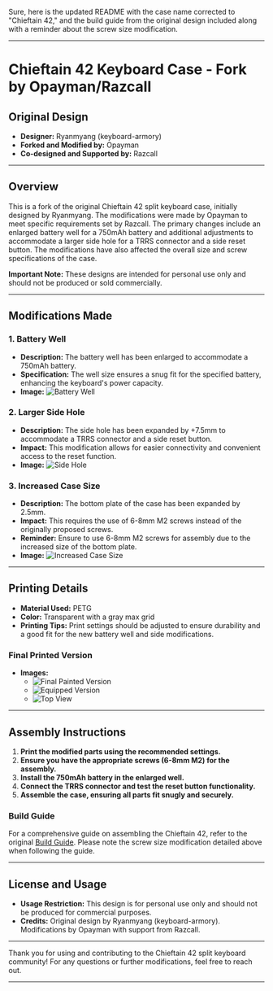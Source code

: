 Sure, here is the updated README with the case name corrected to "Chieftain 42," and the build guide from the original design included along with a reminder about the screw size modification.

---

# Chieftain 42 Keyboard Case - Fork by Opayman/Razcall

## Original Design
- **Designer:** Ryanmyang (keyboard-armory)
- **Forked and Modified by:** Opayman
- **Co-designed and Supported by:** Razcall

---

## Overview
This is a fork of the original Chieftain 42 split keyboard case, initially designed by Ryanmyang. The modifications were made by Opayman to meet specific requirements set by Razcall. The primary changes include an enlarged battery well for a 750mAh battery and additional adjustments to accommodate a larger side hole for a TRRS connector and a side reset button. The modifications have also affected the overall size and screw specifications of the case.

**Important Note:** These designs are intended for personal use only and should not be produced or sold commercially.

---

## Modifications Made

### 1. Battery Well
- **Description:** The battery well has been enlarged to accommodate a 750mAh battery.
- **Specification:** The well size ensures a snug fit for the specified battery, enhancing the keyboard's power capacity.
- **Image:** ![Battery Well](https://github.com/Opayman/keyboard-armory-battery-/assets/77932065/8ecf7208-f531-49b2-aaf7-32f6f8258d28)

### 2. Larger Side Hole
- **Description:** The side hole has been expanded by +7.5mm to accommodate a TRRS connector and a side reset button.
- **Impact:** This modification allows for easier connectivity and convenient access to the reset function.
- **Image:** ![Side Hole](https://github.com/Opayman/keyboard-armory-battery-/assets/77932065/89cd3711-8feb-42e2-8739-8ba924f1f586)

### 3. Increased Case Size
- **Description:** The bottom plate of the case has been expanded by 2.5mm.
- **Impact:** This requires the use of 6-8mm M2 screws instead of the originally proposed screws.
- **Reminder:** Ensure to use 6-8mm M2 screws for assembly due to the increased size of the bottom plate.
- **Image:** ![Increased Case Size](https://github.com/Opayman/keyboard-armory-battery-/assets/77932065/44831d98-12bb-48a7-8cf7-853f9304d150)

---

## Printing Details

- **Material Used:** PETG
- **Color:** Transparent with a gray max grid
- **Printing Tips:** Print settings should be adjusted to ensure durability and a good fit for the new battery well and side modifications.

### Final Printed Version
- **Images:**
  - ![Final Painted Version](https://github.com/Opayman/keyboard-armory-battery-/assets/77932065/7b53ea9d-e4a3-4865-b37b-6714115054a7)
  - ![Equipped Version](https://github.com/Opayman/keyboard-armory-battery-/assets/77932065/3d280891-50c9-4b3e-a173-70e8a6770e68)
  - ![Top View](https://github.com/Opayman/keyboard-armory-battery-/assets/77932065/2d2fe817-4e63-4e6a-be00-14e8d79b9d2b)

---

## Assembly Instructions

1. **Print the modified parts using the recommended settings.**
2. **Ensure you have the appropriate screws (6-8mm M2) for the assembly.**
3. **Install the 750mAh battery in the enlarged well.**
4. **Connect the TRRS connector and test the reset button functionality.**
5. **Assemble the case, ensuring all parts fit snugly and securely.**

### Build Guide
For a comprehensive guide on assembling the Chieftain 42, refer to the original [Build Guide](https://github.com/ryanmyang/keyboard-armory/blob/main/chieftain-42/Build%20Guide.pdf). Please note the screw size modification detailed above when following the guide.

---

## License and Usage

- **Usage Restriction:** This design is for personal use only and should not be produced for commercial purposes.
- **Credits:** Original design by Ryanmyang (keyboard-armory). Modifications by Opayman with support from Razcall.

---

Thank you for using and contributing to the Chieftain 42 split keyboard community! For any questions or further modifications, feel free to reach out.

---


